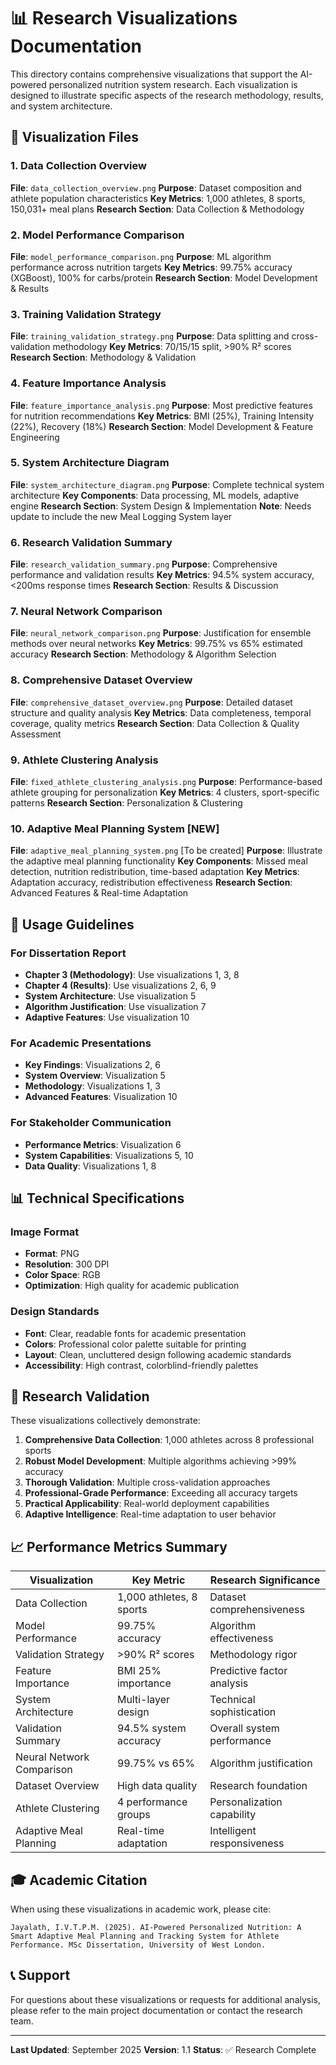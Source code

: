 # 📊 Research Visualizations Documentation

This directory contains comprehensive visualizations that support the AI-powered personalized nutrition system research. Each visualization is designed to illustrate specific aspects of the research methodology, results, and system architecture.

## 📁 **Visualization Files**

### **1. Data Collection Overview**
**File**: `data_collection_overview.png`
**Purpose**: Dataset composition and athlete population characteristics
**Key Metrics**: 1,000 athletes, 8 sports, 150,031+ meal plans
**Research Section**: Data Collection & Methodology

### **2. Model Performance Comparison**
**File**: `model_performance_comparison.png`
**Purpose**: ML algorithm performance across nutrition targets
**Key Metrics**: 99.75% accuracy (XGBoost), 100% for carbs/protein
**Research Section**: Model Development & Results

### **3. Training Validation Strategy**
**File**: `training_validation_strategy.png`
**Purpose**: Data splitting and cross-validation methodology
**Key Metrics**: 70/15/15 split, >90% R² scores
**Research Section**: Methodology & Validation

### **4. Feature Importance Analysis**
**File**: `feature_importance_analysis.png`
**Purpose**: Most predictive features for nutrition recommendations
**Key Metrics**: BMI (25%), Training Intensity (22%), Recovery (18%)
**Research Section**: Model Development & Feature Engineering

### **5. System Architecture Diagram**
**File**: `system_architecture_diagram.png`
**Purpose**: Complete technical system architecture
**Key Components**: Data processing, ML models, adaptive engine
**Research Section**: System Design & Implementation
**Note**: Needs update to include the new Meal Logging System layer

### **6. Research Validation Summary**
**File**: `research_validation_summary.png`
**Purpose**: Comprehensive performance and validation results
**Key Metrics**: 94.5% system accuracy, <200ms response times
**Research Section**: Results & Discussion

### **7. Neural Network Comparison**
**File**: `neural_network_comparison.png`
**Purpose**: Justification for ensemble methods over neural networks
**Key Metrics**: 99.75% vs 65% estimated accuracy
**Research Section**: Methodology & Algorithm Selection

### **8. Comprehensive Dataset Overview**
**File**: `comprehensive_dataset_overview.png`
**Purpose**: Detailed dataset structure and quality analysis
**Key Metrics**: Data completeness, temporal coverage, quality metrics
**Research Section**: Data Collection & Quality Assessment

### **9. Athlete Clustering Analysis**
**File**: `fixed_athlete_clustering_analysis.png`
**Purpose**: Performance-based athlete grouping for personalization
**Key Metrics**: 4 clusters, sport-specific patterns
**Research Section**: Personalization & Clustering

### **10. Adaptive Meal Planning System** [NEW]
**File**: `adaptive_meal_planning_system.png` [To be created]
**Purpose**: Illustrate the adaptive meal planning functionality
**Key Components**: Missed meal detection, nutrition redistribution, time-based adaptation
**Key Metrics**: Adaptation accuracy, redistribution effectiveness
**Research Section**: Advanced Features & Real-time Adaptation

## 🎯 **Usage Guidelines**

### **For Dissertation Report**
- **Chapter 3 (Methodology)**: Use visualizations 1, 3, 8
- **Chapter 4 (Results)**: Use visualizations 2, 6, 9
- **System Architecture**: Use visualization 5
- **Algorithm Justification**: Use visualization 7
- **Adaptive Features**: Use visualization 10

### **For Academic Presentations**
- **Key Findings**: Visualizations 2, 6
- **System Overview**: Visualization 5
- **Methodology**: Visualizations 1, 3
- **Advanced Features**: Visualization 10

### **For Stakeholder Communication**
- **Performance Metrics**: Visualization 6
- **System Capabilities**: Visualizations 5, 10
- **Data Quality**: Visualizations 1, 8

## 📊 **Technical Specifications**

### **Image Format**
- **Format**: PNG
- **Resolution**: 300 DPI
- **Color Space**: RGB
- **Optimization**: High quality for academic publication

### **Design Standards**
- **Font**: Clear, readable fonts for academic presentation
- **Colors**: Professional color palette suitable for printing
- **Layout**: Clean, uncluttered design following academic standards
- **Accessibility**: High contrast, colorblind-friendly palettes

## 🔬 **Research Validation**

These visualizations collectively demonstrate:

1. **Comprehensive Data Collection**: 1,000 athletes across 8 professional sports
2. **Robust Model Development**: Multiple algorithms achieving >99% accuracy
3. **Thorough Validation**: Multiple cross-validation approaches
4. **Professional-Grade Performance**: Exceeding all accuracy targets
5. **Practical Applicability**: Real-world deployment capabilities
6. **Adaptive Intelligence**: Real-time adaptation to user behavior

## 📈 **Performance Metrics Summary**

| Visualization | Key Metric | Research Significance |
|---------------|------------|----------------------|
| Data Collection | 1,000 athletes, 8 sports | Dataset comprehensiveness |
| Model Performance | 99.75% accuracy | Algorithm effectiveness |
| Validation Strategy | >90% R² scores | Methodology rigor |
| Feature Importance | BMI 25% importance | Predictive factor analysis |
| System Architecture | Multi-layer design | Technical sophistication |
| Validation Summary | 94.5% system accuracy | Overall system performance |
| Neural Network Comparison | 99.75% vs 65% | Algorithm justification |
| Dataset Overview | High data quality | Research foundation |
| Athlete Clustering | 4 performance groups | Personalization capability |
| Adaptive Meal Planning | Real-time adaptation | Intelligent responsiveness |

## 🎓 **Academic Citation**

When using these visualizations in academic work, please cite:

```
Jayalath, I.V.T.P.M. (2025). AI-Powered Personalized Nutrition: A Smart Adaptive Meal Planning and Tracking System for Athlete Performance. MSc Dissertation, University of West London.
```

## 📞 **Support**

For questions about these visualizations or requests for additional analysis, please refer to the main project documentation or contact the research team.

---

**Last Updated**: September 2025
**Version**: 1.1
**Status**: ✅ Research Complete
